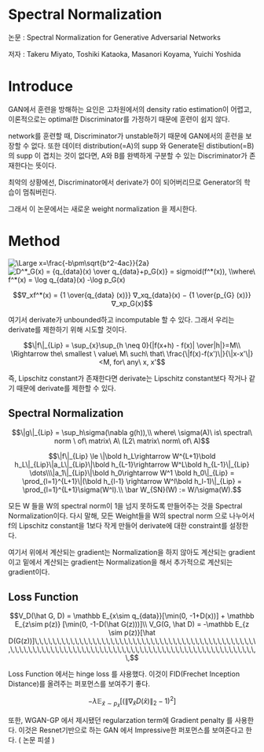 # Spectral Normalization

논문 : Spectral Normalization for Generative Adversarial Networks

저자 : Takeru Miyato, Toshiki Kataoka, Masanori Koyama, Yuichi Yoshida

# Introduce

GAN에서 훈련을 방해하는 요인은 고차원에서의 density ratio estimation이 어렵고, 이론적으로는 optimal한 Discriminator를 가정하기 때문에 훈련이 쉽지 않다.

network를 훈련할 때, Discriminator가 unstable하기 때문에 GAN에서의 훈련을 보장할 수 없다. 또한
데이터 distribution(=A)의 supp 와 Generate된 distibution(=B)의 supp 이 겹치는 것이 없다면, 
A와 B를 완벽하게 구분할 수 있는 Discriminator가 존재한다는 뜻이다.

최악의 상황에선, Discriminator에서 derivate가 0이 되어버리므로 Generator의 학습이 멈춰버린다.

그래서 이 논문에서는 새로운 weight normalization 을 제시한다.

# Method

<img src="https://latex.codecogs.com/svg.latex?\Large&space;x=\frac{-b\pm\sqrt{b^2-4ac}}{2a}" title="\Large x=\frac{-b\pm\sqrt{b^2-4ac}}{2a}" />  

<img src="https://latex.codecogs.com/svg.latex?\Large&space;D^*_G(x) = {q_{data}(x) \over q_{data}+p_G(x)} = sigmoid(f^*(x)), \\where\ f^*(x) = \log q_{data}(x) -\log p_G(x)" title = "D^*_G(x) = {q_{data}(x) \over q_{data}+p_G(x)} = sigmoid(f^*(x)), \\where\ f^*(x) = \log q_{data}(x) -\log p_G(x)" />

$$∇_xf^*(x) = {1 \over{q_{data} (x)}} ∇_xq_{data}(x) − {1 \over{p_{G} (x)}} ∇_xp_G(x)$$

여기서 derivate가 unbounded하고 incomputable 할 수 있다. 그래서 우리는 derivate를 제한하기 위해 시도할 것이다.

$$\|f\|_{Lip} = \sup_{x}\sup_{h \neq 0}{|f(x+h) - f(x)| \over|h|}=M\\ \Rightarrow the\ smallest \ value\ M\ such\ that\ \frac{\|f(x)-f(x')\|}{\|x-x'\|} <M, for\ any\ x, x'$$

즉, Lipschitz constant가 존재한다면 derivate는 Lipschitz constant보다 작거나 같기 때문에 derivate를 제한할 수 있다.

## Spectral Normalization

$$\|g\|_{Lip} = \sup_h\sigma(\nabla g(h)),\\ where\ \sigma(A)\ is\ spectral\ norm \ of\ matrix\ A\ (L2\ matrix\ norm\ of\ A)$$

$$\|f\|_{Lip} \le \|\bold h_L\rightarrow W^{L+1}\bold h_L\|_{Lip}\|a_L\|_{Lip}\|\bold h_{L-1}\rightarrow W^L\bold h_{L-1}\|_{Lip} \dots\\\|a_1\|_{Lip}\|\bold h_0\rightarrow W^1 \bold h_0\|_{Lip} = \prod_{l=1}^{L+1}\|(\bold h_{l-1} \rightarrow W^l\bold h_l-1)\|_{Lip} = \prod_{l=1}^{L+1}\sigma(W^l).\\ \bar W_{SN}(W) := W/\sigma(W).$$

모든 W 들을 W의 spectral norm이 1을 넘지 못하도록 만들어주는 것을 Spectral Normalization이다. 
다시 말해, 모든 Weight들을 W의 spectral norm 으로 나누어서 f의 Lipschitz constant을 1보다 작게 만들어 derivate에 대한 constraint를 설정한다.


여기서 위에서 계산되는 gradient는 Normalization을 하지 않아도 계산되는 gradient이고
           밑에서 계산되는 gradient는 Normalization을 해서 추가적으로 계산되는 gradient이다.

## Loss Function

$$V_D(\hat G, D) = \mathbb E_{x\sim q_{data}}[\min(0, -1+D(x))] + \mathbb E_{z\sim p(z)} [\min(0, -1-D(\hat G(z)))]\\ V_G(G, \hat D) = -\mathbb E_{z \sim p(z)}[\hat D(G(z))]\,\,\,\,\,\,\,\,\,\,\,\,\,\,\,\,\,\,\,\,\,\,\,\,\,\,\,\,\,\,\,\,\,\,\,\,\,\,\,\,\,\,\,\,\,\,\,\,\,\,\,\,\,\,\,\,\,\,\,\,\,\,\,\,\,\,\,\,\,\,\,\,\,\,\,\,\,\,\,\,\,\,\,\,\,\,\,\,\,\,\,\,\,\,\,\,\,\,\,\,\,\,\,\,\,\,$$

Loss Function 에서는 hinge loss 를 사용했다. 이것이 FID(Frechet Inception Distance)를 올려주는 퍼포먼스를 보여주기 좋다.

$$-\lambda\mathbb E_{\hat x \sim p_{\hat x}}[(\| ∇_{\hat x}D({\hat x}) \|_2 - 1)^2]$$

또한, WGAN-GP 에서 제시됐던 regularzation term에 Gradient penalty 를 사용한다. 이것은 Resnet기반으로 하는 GAN 에서 Impressive한 퍼포먼스를 보여준다고 한다. ( 논문 피셜 )
